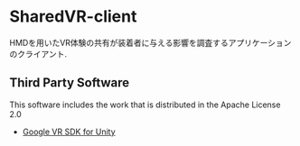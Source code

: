 # SharedVR-client
HMDを用いたVR体験の共有が装着者に与える影響を調査するアプリケーションのクライアント.

## Third Party Software
This software includes the work that is distributed in the Apache License 2.0

+ [Google VR SDK for Unity](https://github.com/googlevr/gvr-unity-sdk)